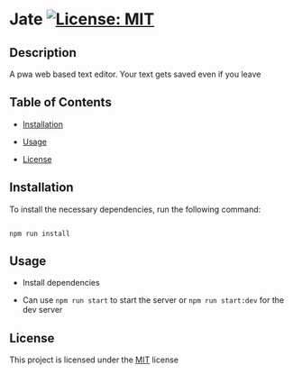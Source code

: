 # Jate [![License: MIT](https://img.shields.io/badge/License-MIT-yellow.svg)](https://opensource.org/licenses/MIT)

## Description
A pwa web based text editor. Your text gets saved even if you leave 

## Table of Contents
- [Installation](#installation)

- [Usage](#usage)

- [License](#license)



## Installation
To install the necessary dependencies, run the following command:

```

npm run install

```

## Usage
- Install dependencies

- Can use `npm run start` to start the server or `npm run start:dev` for the dev server

## License
This project is licensed under the [MIT](https://opensource.org/licenses/MIT) license